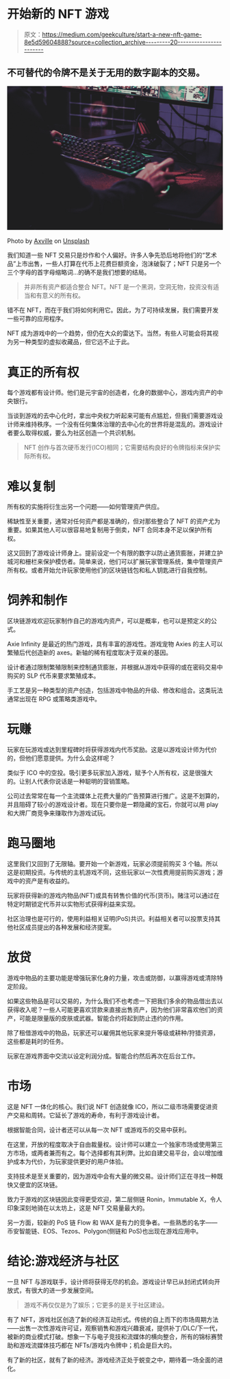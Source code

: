 # 开始新的 NFT 游戏

> 原文：<https://medium.com/geekculture/start-a-new-nft-game-8e5d59604888?source=collection_archive---------20----------------------->

## 不可替代的令牌不是关于无用的数字副本的交易。

![](img/2eee52978f3993eb60a34f68d1e8c3e0.png)

Photo by [Axville](https://unsplash.com/@axville?utm_source=medium&utm_medium=referral) on [Unsplash](https://unsplash.com?utm_source=medium&utm_medium=referral)

我们知道一些 NFT 交易只是炒作和个人偏好。许多人争先恐后地将他们的“艺术品”上市出售，一些人打算在代币上花费巨额资金，泡沫破裂了；NFT 只是另一个三个字母的首字母缩略词…的确不是我们想要的结局。

> 并非所有资产都适合整合 NFT。NFT 是一个黑洞，空洞无物，投资没有适当和有意义的所有权。

错不在 NFT，而在于我们将如何利用它。因此，为了可持续发展，我们需要开发一些可靠的应用程序。

NFT 成为游戏中的一个趋势，但仍在大众的雷达下。当然，有些人可能会将其视为另一种类型的虚拟收藏品，但它远不止于此。

# **真正的所有权**

每个游戏都有设计师。他们是元宇宙的创造者，化身的数据中心，游戏内资产的中央银行。

当谈到游戏的去中心化时，拿出中央权力听起来可能有点尴尬，但我们需要游戏设计师来维持秩序。一个没有任何集体治理的去中心化的世界将是混乱的。游戏设计者要么取得权威，要么为社区创造一个共识机制。

> NFT 创作与首次硬币发行(ICO)相同；它需要结构良好的令牌指标来保护实际所有权。

# **难以复制**

所有权的实施将衍生出另一个问题——如何管理资产供应。

稀缺性至关重要，通常对任何资产都是准确的，但对那些整合了 NFT 的资产尤为重要。如果其他人可以很容易地复制用于倒卖，NFT 合同本身不足以保护所有权。

这又回到了游戏设计师身上。提前设定一个有限的数字以防止通货膨胀，并建立护城河和栅栏来保护模仿者。简单来说，他们可以扩展玩家管理系统，集中管理资产所有权。或者开始允许玩家使用他们的区块链钱包和私人钥匙进行自我控制。

# **饲养和制作**

区块链游戏欢迎玩家制作自己的游戏内资产，可以是概率，也可以是预定义的公式。

Axie Infinity 是最近的热门游戏，具有丰富的游戏性。游戏宠物 Axies 的主人可以繁殖后代创造新的 axes。新轴的稀有程度取决于双亲的基因。

设计者通过限制繁殖限制来控制通货膨胀，并根据从游戏中获得的或在密码交易中购买的 SLP 代币来要求繁殖成本。

手工艺是另一种类型的资产创造，包括游戏中物品的升级、修改和组合。这类玩法通常出现在 RPG 或策略类游戏中。

# **玩赚**

玩家在玩游戏或达到里程碑时将获得游戏内代币奖励。这是以游戏设计师为代价的，但他们愿意提供。为什么会这样呢？

类似于 ICO 中的空投。吸引更多玩家加入游戏，赋予个人所有权，这是很强大的。让别人代表你说话是一种聪明的营销策略。

公司过去常常在每一个主流媒体上花费大量的广告预算进行推广。这是不划算的，并且阻碍了较小的游戏设计者。现在只要你是一颗隐藏的宝石，你就可以用 play 和大牌厂商竞争来赚取作为游戏试玩。

# **跑马圈地**

这里我们又回到了无限轴。要开始一个新游戏，玩家必须提前购买 3 个轴。所以这是初期投资。与传统的主机游戏不同，这些玩家以一次性费用提前购买游戏；游戏中的资产是有收益的。

玩家将获得新的游戏内物品(NFT)或具有转售价值的代币(货币)。赌注可以通过在特定时期锁定代币并以实物形式获得利益来实现。

社区治理也是可行的，使用利益相关证明(PoS)共识。利益相关者可以投票支持其他社区成员提出的各种发展和经济提案。

# **放贷**

游戏中物品的主要功能是增强玩家化身的力量，攻击或防御，以赢得游戏或清除特定阶段。

如果这些物品是可以交易的，为什么我们不也考虑一下把我们多余的物品借出去以获得收入呢？一些人可能更喜欢贷款来直接出售资产，因为他们非常喜欢他们的资产，可能是限量版的皮肤或武器。智能合约将起到防止违约的作用。

除了租借游戏中的物品，玩家还可以雇佣其他玩家来提升等级或耕种/狩猎资源，这些都是耗时的任务。

玩家在游戏界面中交流以设定利润分成。智能合约然后再次在后台工作。

# **市场**

这是 NFT 一体化的核心。我们说 NFT 创造就像 ICO，所以二级市场需要促进资产交易和周转。它延长了游戏的寿命，有利于游戏设计者。

根据智能合同，设计者还可以从每一次 NFT 或游戏币的交易中获利。

在这里，开放的程度取决于自由裁量权。设计师可以建立一个独家市场或使用第三方市场，或两者兼而有之。每个选择都有其利弊。比如自建交易平台，会以增加维护成本为代价，为玩家提供更好的用户体验。

支持技术是至关重要的，因为游戏中会有大量的微交易。设计师们正在寻找一种既快又便宜的区块链。

致力于游戏的区块链因此变得更受欢迎，第二层侧链 Ronin，Immutable X，令人印象深刻地骑在以太坊上，这是 NFT 交易量最大的。

另一方面，较新的 PoS 链 Flow 和 WAX 是有力的竞争者。一些熟悉的名字——币安智能链、EOS、Tezos、Polygon(侧链和 PoS)也出现在游戏应用中。

# **结论:游戏经济与社区**

一旦 NFT 与游戏联手，设计师将获得无尽的机会。游戏设计早已从封闭式转向开放式，有很大的进一步发展空间。

> 游戏不再仅仅是为了娱乐；它更多的是关于社区建设。

有了 NFT，游戏社区创造了新的经济互动形式。传统的自上而下的市场周期方法——出售一次性游戏许可证，观察销售和游戏兴趣衰减，提供补丁/DLC/下一代，被新的商业模式打破。想象一下与电子竞技和流媒体的横向整合，所有的锦标赛赞助和游戏流媒体技巧都在 NFTs/游戏内令牌中；机会是巨大的。

有了新的社区，就有了新的经济。游戏经济正处于蜕变之中，期待着一场全面的进化。